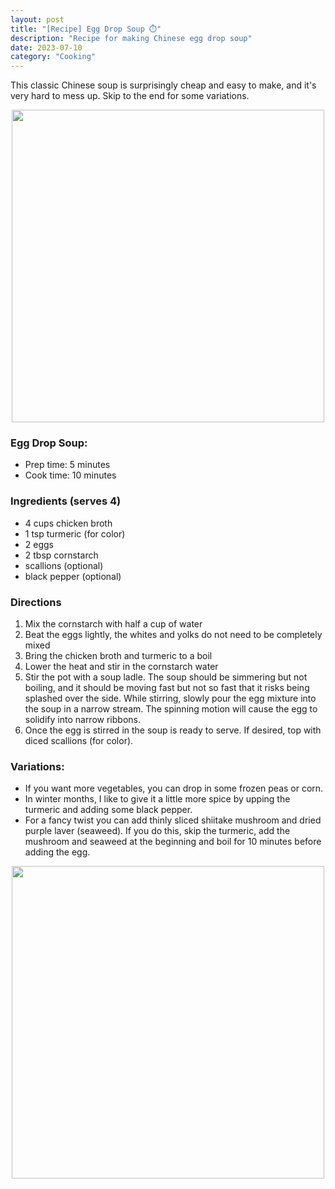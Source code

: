 ```yaml
---
layout: post
title: "[Recipe] Egg Drop Soup ⏱️"
description: "Recipe for making Chinese egg drop soup"
date: 2023-07-10
category: "Cooking"
---
```


This classic Chinese soup is surprisingly cheap and easy to make, and it's very hard to mess up. Skip to the end for some variations.

<!-- more -->

<p align="center">
  <img height="500" src="https://yangdanny97.github.io/misc/cooking/egg_drop_soup.png">
</p>


### Egg Drop Soup:
- Prep time: 5 minutes
- Cook time: 10 minutes

### Ingredients (serves 4)
- 4 cups chicken broth
- 1 tsp turmeric (for color)
- 2 eggs
- 2 tbsp cornstarch
- scallions (optional)
- black pepper (optional)

### Directions
1. Mix the cornstarch with half a cup of water
2. Beat the eggs lightly, the whites and yolks do not need to be completely mixed
3. Bring the chicken broth and turmeric to a boil
4. Lower the heat and stir in the cornstarch water
5. Stir the pot with a soup ladle. The soup should be simmering but not boiling, and it should be moving fast but not so fast that it risks being splashed over the side. While stirring, slowly pour the egg mixture into the soup in a narrow stream. The spinning motion will cause the egg to solidify into narrow ribbons.
6. Once the egg is stirred in the soup is ready to serve. If desired, top with diced scallions (for color).

### Variations:
- If you want more vegetables, you can drop in some frozen peas or corn.
- In winter months, I like to give it a little more spice by upping the turmeric and adding some black pepper.
- For a fancy twist you can add thinly sliced shiitake mushroom and dried purple laver (seaweed). If you do this, skip the turmeric, add the mushroom and seaweed at the beginning and boil for 10 minutes before adding the egg.

<p align="center">
  <img height="500" src="https://yangdanny97.github.io/misc/cooking/egg_drop_soup_2.png">
</p>
